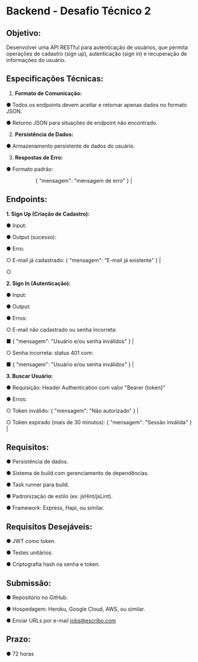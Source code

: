 ﻿# <a name="_lwaol1clpr17"></a>Backend -  Desafio Técnico 2

## <a name="_j0clf5dh7vg1"></a>**Objetivo:**
Desenvolver uma API RESTful para autenticação de usuários, que permita operações de cadastro (sign up), autenticação (sign in) e recuperação de informações do usuário.


## <a name="_xreus4wzmogc"></a>**Especificações Técnicas:**


1. **Formato de Comunicação:**

●     Todos os endpoints devem aceitar e retornar apenas dados no formato JSON.

●     Retorno JSON para situações de endpoint não encontrado.

2. **Persistência de Dados:**

●     Armazenamento persistente de dados do usuário.

3. **Respostas de Erro:**

●     Formato padrão:

`       	`{ "mensagem": "mensagem de erro" }           	|
## <a name="_q6po3akryy42"></a>**Endpoints:**


**1. Sign Up (Criação de Cadastro):**

●     Input:



●     Output (sucesso):

●     Erro:

○     E-mail já cadastrado:         { "mensagem": "E-mail já existente" }   |

○      

**2. Sign In (Autenticação):** 

●     Input:

●     Output:

●     Erros:

○     E-mail não cadastrado ou senha incorreta:

■ 	        { "mensagem": "Usuário e/ou senha inválidos" }   |

○     Senha incorreta: status 401 com:

■ 	        { "mensagem": "Usuário e/ou senha inválidos" }   |

**3. Buscar Usuário:**



●     Requisição: Header Authentication com valor "Bearer {token}"

●     Erros:

○     Token inválido:   { "mensagem": "Não autorizado" } |

○     Token expirado (mais de 30 minutos):   { "mensagem": "Sessão inválida" } |
## <a name="_qkpfq1v94xyi"></a>**Requisitos:**
●     Persistência de dados.

●     Sistema de build com gerenciamento de dependências.

●     Task runner para build.

●     Padronização de estilo (ex: jsHint/jsLint).

●     Framework: Express, Hapi, ou similar.
## <a name="_34d4avtzyzgv"></a>**Requisitos Desejáveis:**
●     JWT como token.

●     Testes unitários.

●     Criptografia hash na senha e token.
## <a name="_vrowv9g46ag9"></a>**Submissão:**
●     Repositório no GitHub.

●     Hospedagem: Heroku, Google Cloud, AWS, ou similar.

●     Enviar URLs por e-mail jobs@escribo.com
## <a name="_5d8j5l3z07rm"></a>**Prazo:**
●     72 horas

